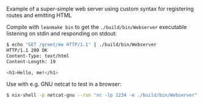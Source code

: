 Example of a super-simple web server using custom syntax for registering routes and emitting HTML

Compile with `leanmake bin` to get the `./build/bin/Webserver` executable listening on stdin and
responding on stdout:
```bash
$ echo "GET /greet/me HTTP/1.1" | ./build/bin/Webserver
HTTP/1.1 200 OK
Content-Type: text/html
Content-Length: 19

<h1>Hello, me!</h1>
```
Use with e.g. GNU netcat to test in a browser:
```bash
$ nix-shell -p netcat-gnu --run "nc -lp 1234 -e ./build/bin/Webserver"
```

